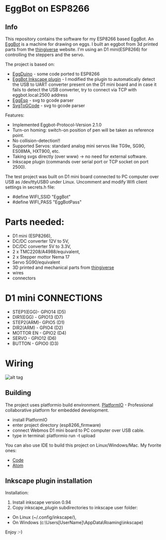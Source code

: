 # EggBot on ESP8266

## Info

This repository contains the software for my ESP8266 based EggBot.
An [EggBot](https://egg-bot.com/) is a machine for drawing on eggs. I built an eggbot from 3d printed parts from the [thingiverse](https://www.thingiverse.com/thing:3431363) website. 
I'm using an D1 mini(ESP8266) for controlling the steppers and the servo. 

The project is based on:
- [EggDuino](https://github.com/schlion/EggDuino) - some code ported to ESP8266
- [EggBot Inkscape plugin](http://wiki.evilmadscientist.com/Installing_software) - I modified the plugin to automatically detect the USB to UART converter present on the D1 mini board and in case it fails to detect the USB converter, try to connect via TCP with eggbot.local:2500 address
- [EggEsp](https://github.com/M4GNV5/EggEsp) - svg to gcode parser
- [SvgToGCode](https://github.com/evomotors/SvgToGCode) - svg to gcode parser

Features:
- Implemented Eggbot-Protocol-Version 2.1.0
- Turn-on homing: switch-on position of pen will be taken as reference point.
- No collision-detection!!
- Supported Servos: standard analog mini servos like TG9e, SG90, ES08MA, HXT900, etc.
- Taking svgs directly (over www) -> no need for external software.
- Inkscape plugin (commands over serial port or TCP socket on port 2500).

The test project was built on D1 mini board connected to PC computer over USB as /dev/ttyUSB0 under Linux.
Uncomment and modify Wifi client settings in secrets.h file:
* #define WIFI_SSID                "EggBot"
* #define WIFI_PASS                "EggBotPass"

# Parts needed:
* D1 mini (ESP8266),
* DC/DC converter 12V to 5V,
* DC/DC converter 5V to 3.3V,
* 2 x TMC2208/A4988/equivalent,
* 2 x Stepper mottor Nema 17
* Servo SG90/equivalent
* 3D printed and mechanical parts from [thingiverse](https://www.thingiverse.com/thing:3431363)
* wires
* connectors

# D1 mini CONNECTIONS
* STEP1(EGG)- GPIO14 (D5)
* DIR1(EGG) - GPIO13 (D7)
* STEP2(ARM)- GPIO5  (D1)
* DIR2(ARM) - GPIO4  (D2)
* MOTTOR EN - GPIO2  (D4)
* SERVO     - GPIO12 (D6)
* BUTTON    - GPIO0  (D3)

# Wiring

![alt tag](https://github.com/RafalVonau/EspEggBot/blob/master/blob/assets/schematic.png)

## Building

The project uses platformio build environment. 
[PlatformIO](https://platformio.org/) - Professional collaborative platform for embedded development.

* install PlatformIO
* enter project directory (esp8266_firmware)
* connect Webmos D1 mini board to PC computer over USB cable.
* type in terminal:
  platformio run -t upload

You can also use IDE to build this project on Linux/Windows/Mac. My fvorite ones:
* [Code](https://code.visualstudio.com/) 
* [Atom](https://atom.io/)

## Inkscape plugin installation

Installation:
1. Install inkscape version 0.94
2. Copy inkscape_plugin subdirectories to inkscape user folder:
* On Linux   (~/.config/inkscape/),
* On Windows (c:\Users\[UserName]\AppData\Roaming\inkscape\)

Enjoy :-)

